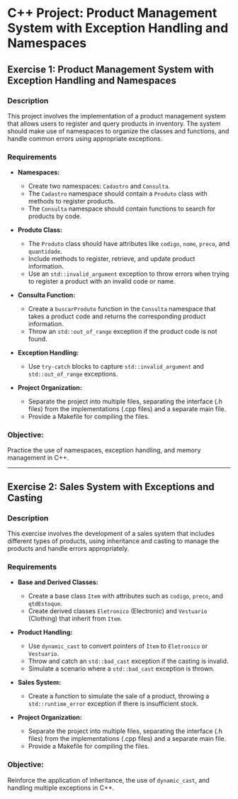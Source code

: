 # C++ Project: Product Management System with Exception Handling and Namespaces

## Exercise 1: Product Management System with Exception Handling and Namespaces

### Description
This project involves the implementation of a product management system that allows users to register and query products in inventory. The system should make use of namespaces to organize the classes and functions, and handle common errors using appropriate exceptions.

### Requirements

- **Namespaces:**
  - Create two namespaces: `Cadastro` and `Consulta`.
  - The `Cadastro` namespace should contain a `Produto` class with methods to register products.
  - The `Consulta` namespace should contain functions to search for products by code.
  
- **Produto Class:**
  - The `Produto` class should have attributes like `codigo`, `nome`, `preco`, and `quantidade`.
  - Include methods to register, retrieve, and update product information.
  - Use an `std::invalid_argument` exception to throw errors when trying to register a product with an invalid code or name.
  
- **Consulta Function:**
  - Create a `buscarProduto` function in the `Consulta` namespace that takes a product code and returns the corresponding product information.
  - Throw an `std::out_of_range` exception if the product code is not found.
  
- **Exception Handling:**
  - Use `try-catch` blocks to capture `std::invalid_argument` and `std::out_of_range` exceptions.
  
- **Project Organization:**
  - Separate the project into multiple files, separating the interface (.h files) from the implementations (.cpp files) and a separate main file.
  - Provide a Makefile for compiling the files.

### Objective:
Practice the use of namespaces, exception handling, and memory management in C++.

---

## Exercise 2: Sales System with Exceptions and Casting

### Description
This exercise involves the development of a sales system that includes different types of products, using inheritance and casting to manage the products and handle errors appropriately.

### Requirements

- **Base and Derived Classes:**
  - Create a base class `Item` with attributes such as `codigo`, `preco`, and `qtdEstoque`.
  - Create derived classes `Eletronico` (Electronic) and `Vestuario` (Clothing) that inherit from `Item`.
  
- **Product Handling:**
  - Use `dynamic_cast` to convert pointers of `Item` to `Eletronico` or `Vestuario`.
  - Throw and catch an `std::bad_cast` exception if the casting is invalid.
  - Simulate a scenario where a `std::bad_cast` exception is thrown.
  
- **Sales System:**
  - Create a function to simulate the sale of a product, throwing a `std::runtime_error` exception if there is insufficient stock.
  
- **Project Organization:**
  - Separate the project into multiple files, separating the interface (.h files) from the implementations (.cpp files) and a separate main file.
  - Provide a Makefile for compiling the files.

### Objective:
Reinforce the application of inheritance, the use of `dynamic_cast`, and handling multiple exceptions in C++.


